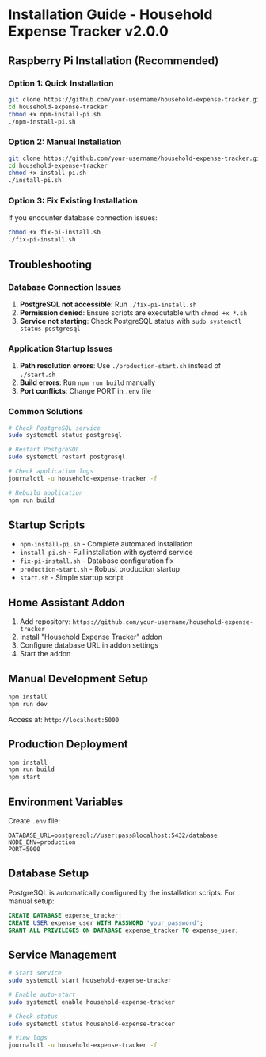 # Installation Guide - Household Expense Tracker v2.0.0

## Raspberry Pi Installation (Recommended)

### Option 1: Quick Installation
```bash
git clone https://github.com/your-username/household-expense-tracker.git
cd household-expense-tracker
chmod +x npm-install-pi.sh
./npm-install-pi.sh
```

### Option 2: Manual Installation
```bash
git clone https://github.com/your-username/household-expense-tracker.git
cd household-expense-tracker
chmod +x install-pi.sh
./install-pi.sh
```

### Option 3: Fix Existing Installation
If you encounter database connection issues:
```bash
chmod +x fix-pi-install.sh
./fix-pi-install.sh
```

## Troubleshooting

### Database Connection Issues
1. **PostgreSQL not accessible**: Run `./fix-pi-install.sh`
2. **Permission denied**: Ensure scripts are executable with `chmod +x *.sh`
3. **Service not starting**: Check PostgreSQL status with `sudo systemctl status postgresql`

### Application Startup Issues
1. **Path resolution errors**: Use `./production-start.sh` instead of `./start.sh`
2. **Build errors**: Run `npm run build` manually
3. **Port conflicts**: Change PORT in `.env` file

### Common Solutions
```bash
# Check PostgreSQL service
sudo systemctl status postgresql

# Restart PostgreSQL
sudo systemctl restart postgresql

# Check application logs
journalctl -u household-expense-tracker -f

# Rebuild application
npm run build
```

## Startup Scripts

- `npm-install-pi.sh` - Complete automated installation
- `install-pi.sh` - Full installation with systemd service
- `fix-pi-install.sh` - Database configuration fix
- `production-start.sh` - Robust production startup
- `start.sh` - Simple startup script

## Home Assistant Addon

1. Add repository: `https://github.com/your-username/household-expense-tracker`
2. Install "Household Expense Tracker" addon
3. Configure database URL in addon settings
4. Start the addon

## Manual Development Setup

```bash
npm install
npm run dev
```

Access at: `http://localhost:5000`

## Production Deployment

```bash
npm install
npm run build
npm start
```

## Environment Variables

Create `.env` file:
```
DATABASE_URL=postgresql://user:pass@localhost:5432/database
NODE_ENV=production
PORT=5000
```

## Database Setup

PostgreSQL is automatically configured by the installation scripts. For manual setup:

```sql
CREATE DATABASE expense_tracker;
CREATE USER expense_user WITH PASSWORD 'your_password';
GRANT ALL PRIVILEGES ON DATABASE expense_tracker TO expense_user;
```

## Service Management

```bash
# Start service
sudo systemctl start household-expense-tracker

# Enable auto-start
sudo systemctl enable household-expense-tracker

# Check status
sudo systemctl status household-expense-tracker

# View logs
journalctl -u household-expense-tracker -f
```